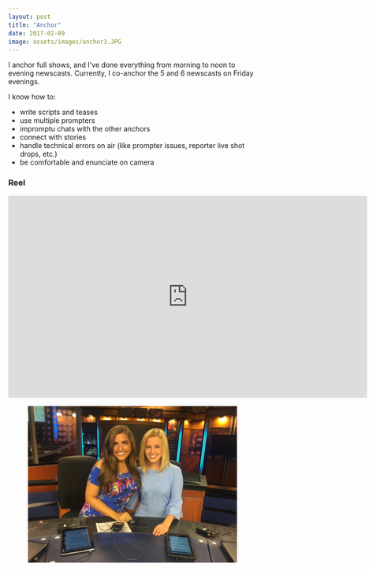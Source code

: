 ```yaml
---
layout: post
title: "Anchor"
date: 2017-02-09
image: assets/images/anchor3.JPG
---
```

I anchor full shows, and I've done everything from morning to noon to evening newscasts. Currently, I co-anchor the 5 and 6 newscasts on Friday evenings.

I know how to:
* write scripts and teases
* use multiple prompters
* impromptu chats with the other anchors
* connect with stories
* handle technical errors on air (like prompter issues, reporter live shot drops, etc.)
* be comfortable and enunciate on camera

<h3>Reel</h3>
<iframe width="728" height="410" src="https://www.youtube.com/embed/AciyYeB-Pts" frameborder="0" allow="accelerometer; autoplay; encrypted-media; gyroscope; picture-in-picture" allowfullscreen></iframe>

<figure class="large-img">
  <img src="/assets/images/anchor2.JPG" alt="Placeholder"/>
</figure>
